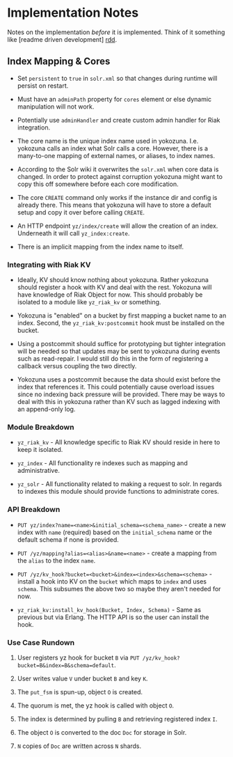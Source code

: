 Implementation Notes
==========

Notes on the implementation _before_ it is implemented.  Think of it
something like [readme driven development] [rdd].


Index Mapping & Cores
----------

* Set `persistent` to `true` in `solr.xml` so that changes during
  runtime will persist on restart.

* Must have an `adminPath` property for `cores` element or else
  dynamic manipulation will not work.

* Potentially use `adminHandler` and create custom admin handler for
  Riak integration.

* The core name is the unique index name used in yokozuna.
  I.e. yokozuna calls an index what Solr calls a core.  However, there
  is a many-to-one mapping of external names, or aliases, to index
  names.

* According to the Solr wiki it overwrites the `solr.xml` when core
  data is changed.  In order to protect against corruption yokozuna
  might want to copy this off somewhere before each core modification.

* The core `CREATE` command only works if the instance dir and config
  is already there.  This means that yokozuna will have to store a
  default setup and copy it over before calling `CREATE`.

* An HTTP endpoint `yz/index/create` will allow the creation of an
  index.  Underneath it will call `yz_index:create`.

* There is an implicit mapping from the index name to itself.

### Integrating with Riak KV

* Ideally, KV should know nothing about yokozuna.  Rather yokozuna
  should register a hook with KV and deal with the rest.  Yokozuna
  will have knowledge of Riak Object for now.  This should probably be
  isolated to a module like `yz_riak_kv` or something.

* Yokozuna is "enabled" on a bucket by first mapping a bucket name to
  an index.  Second, the `yz_riak_kv:postcommit` hook must be
  installed on the bucket.

* Using a postcommit should suffice for prototyping but tighter
  integration will be needed so that updates may be sent to yokozuna
  during events such as read-repair.  I would still do this in the
  form of registering a callback versus coupling the two directly.

* Yokozuna uses a postcommit because the data should exist before the
  index that references it.  This could potentially cause overload
  issues since no indexing back pressure will be provided.  There may
  be ways to deal with this in yokozuna rather than KV such as lagged
  indexing with an append-only log.

### Module Breakdown

* `yz_riak_kv` - All knowledge specific to Riak KV should reside in
  here to keep it isolated.

* `yz_index` - All functionality re indexes such as mapping and
  administrative.

* `yz_solr` - All functionality related to making a request to solr.
  In regards to indexes this module should provide functions to
  administrate cores.

### API Breakdown

* `PUT yz/index?name=<name>&initial_schema=<schema_name>` - create a
  new index with `name` (required) based on the `initial_schema` name
  or the default schema if none is provided.

* `PUT /yz/mapping?alias=<alias>&name=<name>` - create a mapping from
  the `alias` to the index `name`.

* `PUT /yz/kv_hook?bucket=<bucket>&index=<index>&schema=<schema>` -
  install a hook into KV on the `bucket` which maps to `index` and
  uses `schema`.  This subsumes the above two so maybe they aren't
  needed for now.

* `yz_riak_kv:install_kv_hook(Bucket, Index, Schema)` - Same as
  previous but via Erlang.  The HTTP API is so the user can install
  the hook.

### Use Case Rundown

1. User registers yz hook for bucket `B` via `PUT /yz/kv_hook?bucket=B&index=B&schema=default`.

2. User writes value `V` under bucket `B` and key `K`.

3. The `put_fsm` is spun-up, object `O` is created.

4. The quorum is met, the yz hook is called with object `O`.

5. The index is determined by pulling `B` and retrieving registered
   index `I`.

6. The object `O` is converted to the doc `Doc` for storage in Solr.

7. `N` copies of `Doc` are written across `N` shards.


[rdd]: http://tom.preston-werner.com/2010/08/23/readme-driven-development.html

